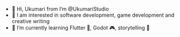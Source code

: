 - 👋 Hi, Ukumari from I’m @UkumariStudio
- 👀 I am interested in software development, game development and creative writing
- 🌱 I’m currently learning Flutter :iphone:, Godot :video_game:, storytelling :book:

<!---
UkumariStudio/UkumariStudio is a ✨ special ✨ repository because its `README.md` (this file) appears on your GitHub profile.
You can click the Preview link to take a look at your changes.
--->

